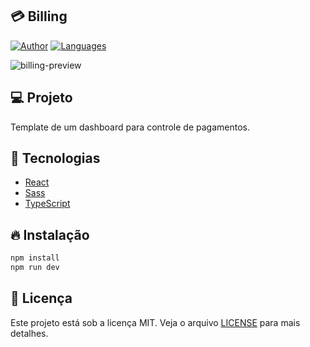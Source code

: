 ## 💳 Billing

[![Author](https://img.shields.io/badge/author-ClodoaldoDantas-ee4d38)](https://github.com/ClodoaldoDantas)
[![Languages](https://img.shields.io/github/languages/count/ClodoaldoDantas/billing?color=ee4d38)](#)

![billing-preview](https://user-images.githubusercontent.com/32376905/206697910-6b9c8051-b2c7-4d7a-8984-e2251267bae0.png)

## 💻 Projeto

Template de um dashboard para controle de pagamentos.

## 🚀 Tecnologias

- [React](https://pt-br.reactjs.org/)
- [Sass](https://sass-lang.com/)
- [TypeScript](https://www.typescriptlang.org/)

## 🔥 Instalação

```bash
npm install
npm run dev
```

## 📝 Licença

Este projeto está sob a licença MIT. Veja o arquivo [LICENSE](LICENSE) para mais detalhes.
